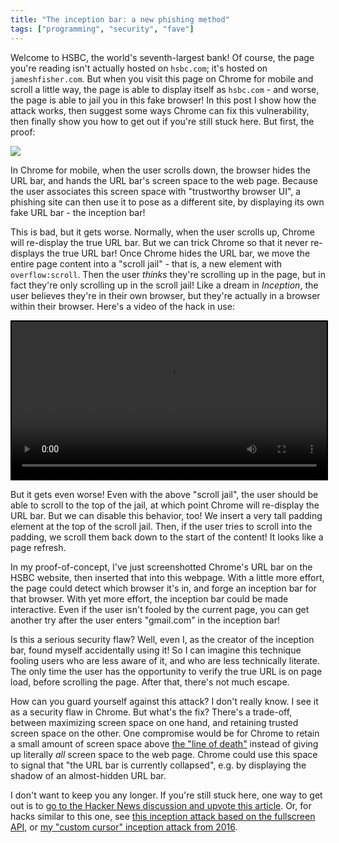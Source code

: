 ```yaml
---
title: "The inception bar: a new phishing method"
tags: ["programming", "security", "fave"]
---
```



Welcome to HSBC, the world's seventh-largest bank!
Of course, the page you're reading isn't actually hosted on `hsbc.com`;
it's hosted on `jameshfisher.com`.
But when you visit this page on Chrome for mobile and scroll a little way,
the page is able to display itself as `hsbc.com` -
and worse,
the page is able to jail you in this fake browser!
In this post I show how the attack works,
then suggest some ways Chrome can fix this vulnerability,
then finally show you how to get out if you're still stuck here.
But first, the proof:

<img src="{% link assets/2019-04-27/proof.png %}"/>

In Chrome for mobile,
when the user scrolls down, 
the browser hides the URL bar,
and hands the URL bar's screen space to the web page.
Because the user associates this screen space with "trustworthy browser UI",
a phishing site can then use it to pose as a different site,
by displaying its own fake URL bar -
the inception bar!

This is bad, but it gets worse.
Normally, when the user scrolls up,
Chrome will re-display the true URL bar.
But we can trick Chrome so that it never re-displays the true URL bar!
Once Chrome hides the URL bar,
we move the entire page content into a "scroll jail" -
that is, a new element with `overflow:scroll`.
Then the user _thinks_ they're scrolling up in the page,
but in fact they're only scrolling up in the scroll jail!
Like a dream in _Inception_,
the user believes they're in their own browser,
but they're actually in a browser within their browser.
Here's a video of the hack in use:

<video width="100%" controls autoplay loop style="margin: 0 auto; border: 2px solid black;">
  <source src="{% link assets/2019-04-27/demo.webm %}" type="video/webm">
  Your browser does not support the video tag.
</video>

But it gets even worse!
Even with the above "scroll jail",
the user should be able to scroll to the top of the jail,
at which point Chrome will re-display the URL bar.
But we can disable this behavior, too!
We insert a very tall padding element
at the top of the scroll jail.
Then, if the user tries to scroll into the padding,
we scroll them back down to the start of the content!
It looks like a page refresh.

In my proof-of-concept,
I've just screenshotted Chrome's URL bar on the HSBC website,
then inserted that into this webpage.
With a little more effort,
the page could detect which browser it's in,
and forge an inception bar for that browser.
With yet more effort,
the inception bar could be made interactive.
Even if the user isn't fooled by the current page,
you can get another try 
after the user enters "gmail.com" in the inception bar!

Is this a serious security flaw?
Well, even I, as the creator of the inception bar,
found myself accidentally using it!
So I can imagine this technique fooling users 
who are less aware of it,
and who are less technically literate.
The only time the user has the opportunity to verify the true URL
is on page load, 
before scrolling the page.
After that, there's not much escape.

How can you guard yourself against this attack?
I don't really know.
I see it as a security flaw in Chrome.
But what's the fix?
There's a trade-off,
between maximizing screen space on one hand,
and retaining trusted screen space on the other.
One compromise would be for Chrome to retain a small amount of screen space
above [the "line of death"](https://textslashplain.com/2017/01/14/the-line-of-death/)
instead of giving up literally _all_ screen space to the web page.
Chrome could use this space to signal that 
"the URL bar is currently collapsed",
e.g. by displaying the shadow of an almost-hidden URL bar.

I don't want to keep you any longer.
If you're still stuck here,
one way to get out is to
[go to the Hacker News discussion and upvote this article](https://news.ycombinator.com/item?id=19768072).
Or, for hacks similar to this one,
see [this inception attack based on the fullscreen API](https://feross.org/html5-fullscreen-api-attack/),
or [my "custom cursor" inception attack from 2016](https://jameshfisher.github.io/cursory-hack/).

<div id="fakeurlbar" style="display: none; position: fixed; top: 0px; left: 0; height: 74.77037037037037px; width: 100vw; background-image: url('{% link assets/2019-04-27/bar_background.png %}'); background-size: 19px 74.77037037037037px;">
  <img src="{% link assets/2019-04-27/bar_left.png %}" style="float: left; width: 211.72222222222223px;"/>
  <img src="{% link assets/2019-04-27/bar_right.png %}" style="float: right;  width: 124.74444444444444px;"/>
</div>

<script>
  let scrollJailEl = null;
  const initialHeight = window.innerHeight;
  const fakeUrlBarEl = document.getElementById("fakeurlbar");
  const fakeTopHeight = 1000;
  document.body.appendChild(fakeUrlBarEl);
  window.onresize = function() {
    if (window.innerHeight > initialHeight && !scrollJailEl) {
      // Chrome has given up its URL bar! 
      // Create the scroll jail and the fake URL bar!

      const jailScrollTo = window.scrollY;

      fakeUrlBarEl.style.display = "block";

      document.body.style.margin = "0";

      scrollJailEl = document.createElement("div");
      scrollJailEl.style.position = "fixed";
      scrollJailEl.style.overflowX = "scroll";
      scrollJailEl.style.overflowY = "scroll";
      scrollJailEl.style.width = window.innerWidth + "px";
      scrollJailEl.style.height = window.innerHeight + "px";
      scrollJailEl.style.top = "56px";
      scrollJailEl.style.padding = "0 1em";

      // create the fake top
      const fakeTopEl = document.createElement("div");
      fakeTopEl.style.height = fakeTopHeight + "px";
      scrollJailEl.appendChild(fakeTopEl);

      // move everything into the scroll jail
      while (document.body.children.length > 0) {
        const child = document.body.children[0];
        scrollJailEl.appendChild(child);
      }

      document.body.appendChild(scrollJailEl);
      document.body.appendChild(fakeUrlBarEl);

      scrollJailEl.scrollTop = jailScrollTo + fakeTopHeight + 56;

      let scroller;
      scrollJailEl.onscroll = e => {
        clearTimeout(scroller);
        scroller = setTimeout(() => {
          scrollJailEl.scrollTo({
            top: Math.max(scrollJailEl.scrollTop, fakeTopHeight),
            left: 0,
            behavior: 'smooth'
          });
        }, 100);
        console.log("scroll");
      };
    }
  };
</script>
